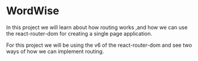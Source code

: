 # WordWise

In this project we will learn about how routing works ,and how we can use the react-router-dom for creating a single page application.

For this project we will be using the v6 of the react-router-dom and see two ways of how we can implement routing.
